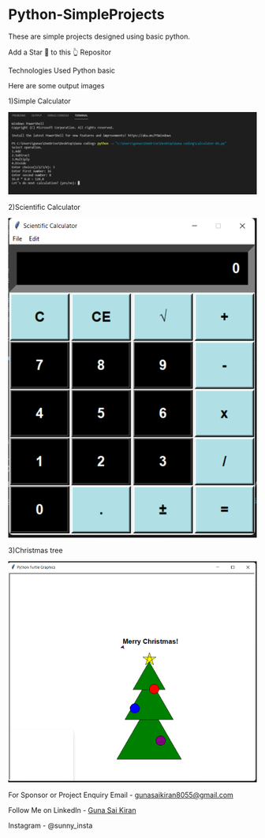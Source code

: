 # Python-SimpleProjects
These are simple projects designed using basic python.

Add a Star 🌟 to this 👆 Repositor

Technologies Used
Python basic

Here are some output images

<p align="center">
  <p>1)Simple Calculator</p>
  <img src="https://github.com/Gunasaikiran/Python-SimpleProjects/blob/main/calculator%20output%20.2.png" >
  <p>2)Scientific Calculator</p>
  <img src="https://github.com/Gunasaikiran/Python-SimpleProjects/blob/main/calculator%20output.png" >
  <p>3)Christmas tree</p>
  <img src="https://github.com/Gunasaikiran/Python-SimpleProjects/blob/main/tree%20output.png">
  
  
</p>


For Sponsor or Project Enquiry
Email - gunasaikiran8055@gmail.com

Follow Me on
LinkedIn - <a href="https://www.linkedin.com/in/guna-sai-kiran-b526a2220/">Guna Sai Kiran</a>

Instagram - @sunny_insta
